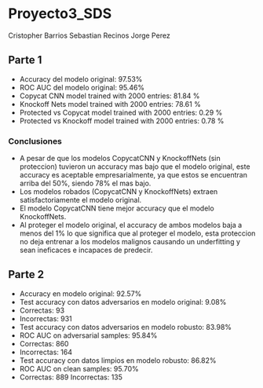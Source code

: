 # Proyecto3_SDS

Cristopher Barrios
Sebastian Recinos
Jorge Perez

## Parte 1

- Accuracy del modelo original: 97.53%
- ROC AUC del modelo original: 95.46%
- Copycat CNN  model trained with 2000 entries:  81.84 %
- Knockoff Nets  model trained with 2000 entries:  78.61 %
- Protected vs Copycat  model trained with 2000 entries:  0.29 %
- Protected vs Knockoff  model trained with 2000 entries:  0.78 %

### Conclusiones
- A pesar de que los modelos CopycatCNN y KnockoffNets (sin proteccion) tuvieron un accuracy mas bajo que el modelo original, este accuracy es aceptable empresarialmente, ya que estos se encuentran arriba del 50%, siendo 78% el mas bajo.
- Los modelos robados (CopycatCNN y KnockoffNets) extraen satisfactoriamente el modelo original.
- El modelo CopycatCNN tiene mejor accuracy que el modelo KnockoffNets.
- Al proteger el modelo original, el accuracy de ambos modelos baja a menos del 1% lo que significa que al proteger el modelo, esta proteccion no deja entrenar a los modelos malignos causando un underfitting y sean ineficaces e incapaces de predecir.


## Parte 2
- Accuracy en modelo original: 92.57%
- Test accuracy con datos adversarios en modelo original: 9.08%
- Correctas:  93 
- Incorrectas:  931
- Test accuracy con datos adversarios en modelo robusto: 83.98%
- ROC AUC on adversarial samples: 95.84%
- Correctas:  860 
- Incorrectas:  164
- Test accuracy con datos limpios en modelo robusto: 86.82%
- ROC AUC on clean samples: 95.70%
- Correctas:  889 Incorrectas:  135
